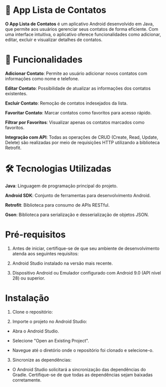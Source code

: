 # 📱 App Lista de Contatos

**O App Lista de Contatos** é um aplicativo Android desenvolvido em Java, que permite aos usuários gerenciar seus contatos de forma eficiente. Com uma interface intuitiva, o aplicativo oferece funcionalidades como adicionar, editar, excluir e visualizar detalhes de contatos.


# 🚀 Funcionalidades

**Adicionar Contato**: Permite ao usuário adicionar novos contatos com informações como nome e telefone.

**Editar Contato**: Possibilidade de atualizar as informações dos contatos existentes.

**Excluir Contato**: Remoção de contatos indesejados da lista.

**Favoritar Contato**: Marcar contatos como favoritos para acesso rápido.

**Filtrar por Favoritos**: Visualizar apenas os contatos marcados como favoritos.

**Integração com API**: Todas as operações de CRUD (Create, Read, Update, Delete) são realizadas por meio de requisições HTTP utilizando a biblioteca Retrofit.


# 🛠️ Tecnologias Utilizadas

**Java**: Linguagem de programação principal do projeto.

**Android SDK**: Conjunto de ferramentas para desenvolvimento Android.

**Retrofit**: Biblioteca para consumo de APIs RESTful.

**Gson**: Biblioteca para serialização e desserialização de objetos JSON.

# Pré-requisitos
1. Antes de iniciar, certifique-se de que seu ambiente de desenvolvimento atenda aos seguintes requisitos:​

2. Android Studio instalado na versão mais recente.​

3. Dispositivo Android ou Emulador configurado com Android 9.0 (API nível 28) ou superior.​

# Instalação
1. Clone o repositório:


2. Importe o projeto no Android Studio:

- Abra o Android Studio.​

- Selecione "Open an Existing Project".​

- Navegue até o diretório onde o repositório foi clonado e selecione-o.​

3. Sincronize as dependências:

- O Android Studio solicitará a sincronização das dependências do Gradle. Certifique-se de que todas as dependências sejam baixadas corretamente.
